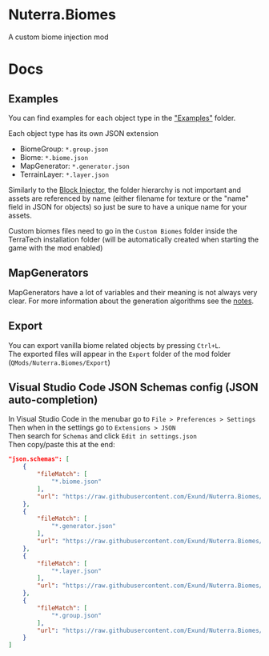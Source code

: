 # Nuterra.Biomes
A custom biome injection mod

# Docs
## Examples
You can find examples for each object type in the ["Examples"](Nuterra.Biomes/Examples) folder.

Each object type has its own JSON extension
- BiomeGroup: `*.group.json`
- Biome: `*.biome.json`
- MapGenerator: `*.generator.json`
- TerrainLayer: `*.layer.json`

Similarly to the [Block Injector](https://github.com/Aceba1/TTQMM-Nuterra-Block-Injector-Library), the folder hierarchy is not important and assets are referenced by name (either filename for texture or the "name" field in JSON for objects) so just be sure to have a unique name for your assets.

Custom biomes files need to go in the `Custom Biomes` folder inside the TerraTech installation folder (will be automatically created when starting the game with the mod enabled)

## MapGenerators
MapGenerators have a lot of variables and their meaning is not always very clear.
For more information about the generation algorithms see the [notes](notes.md).

## Export
You can export vanilla biome related objects by pressing `Ctrl+L`. <br />
The exported files will appear in the `Export` folder of the mod folder (`QMods/Nuterra.Biomes/Export`)

## Visual Studio Code JSON Schemas config (JSON auto-completion)
In Visual Studio Code in the menubar go to `File > Preferences > Settings` <br/>
Then when in the settings go to `Extensions > JSON` <br/>
Then search for `Schemas` and click `Edit in settings.json` <br/>
Then copy/paste this at the end: <br/>

```json
"json.schemas": [
    {
        "fileMatch": [
            "*.biome.json"
        ],
        "url": "https://raw.githubusercontent.com/Exund/Nuterra.Biomes/master/SCHEMAS/Biome.schema.json"
    },
    {
        "fileMatch": [
            "*.generator.json"
        ],
        "url": "https://raw.githubusercontent.com/Exund/Nuterra.Biomes/master/SCHEMAS/MapGenerator.schema.json"
    },
    {
        "fileMatch": [
            "*.layer.json"
        ],
        "url": "https://raw.githubusercontent.com/Exund/Nuterra.Biomes/master/SCHEMAS/TerrainLayer.schema.json"
    },
    {
        "fileMatch": [
            "*.group.json"
        ],
        "url": "https://raw.githubusercontent.com/Exund/Nuterra.Biomes/master/SCHEMAS/BiomeGroup.schema.json"
    }
]
```